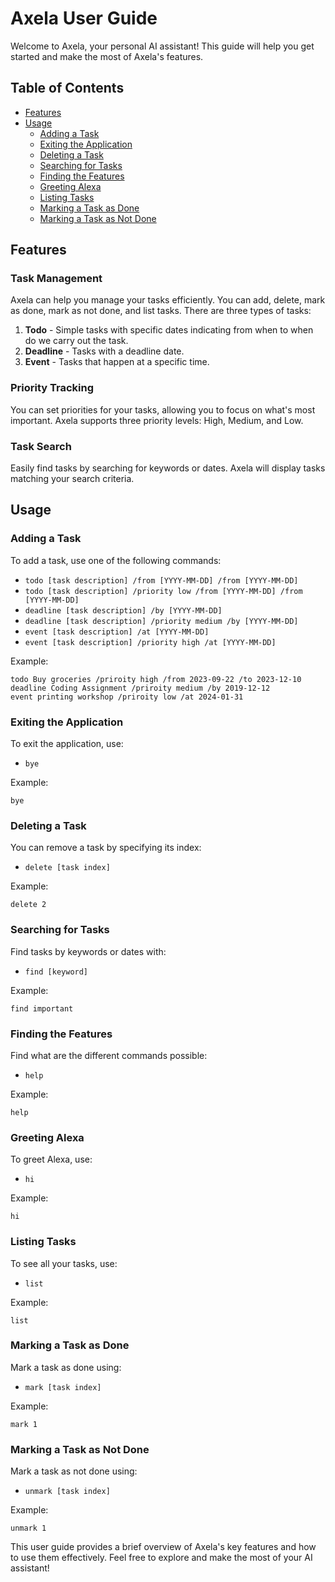 # Axela User Guide

Welcome to Axela, your personal AI assistant! This guide will help you get started and make the most of Axela's
features.

## Table of Contents
- [Features](#features)
- [Usage](#usage)
    - [Adding a Task](#adding-a-task)
    - [Exiting the Application](#exiting-the-application)
    - [Deleting a Task](#deleting-a-task)
    - [Searching for Tasks](#searching-for-tasks)
    - [Finding the Features](#finding-the-features)
    - [Greeting Alexa](#greeting-alexa)
    - [Listing Tasks](#listing-tasks)
    - [Marking a Task as Done](#marking-a-task-as-done)
    - [Marking a Task as Not Done](#marking-a-task-as-not-done)

## Features

### Task Management

Axela can help you manage your tasks efficiently. You can add, delete, mark as done, mark as not done, and list
tasks. There are three types of tasks:

1. **Todo** - Simple tasks with specific dates indicating from when to when do we carry out the task.
2. **Deadline** - Tasks with a deadline date.
3. **Event** - Tasks that happen at a specific time.

### Priority Tracking

You can set priorities for your tasks, allowing you to focus on what's most important. Axela supports three priority
levels: High, Medium, and Low.

### Task Search

Easily find tasks by searching for keywords or dates. Axela will display tasks matching your search criteria.

## Usage

### Adding a Task

To add a task, use one of the following commands:

- `todo [task description] /from [YYYY-MM-DD] /from [YYYY-MM-DD]`
- `todo [task description] /priority low /from [YYYY-MM-DD] /from [YYYY-MM-DD]`
- `deadline [task description] /by [YYYY-MM-DD]`
- `deadline [task description] /priority medium /by [YYYY-MM-DD]`
- `event [task description] /at [YYYY-MM-DD]`
- `event [task description] /priority high /at [YYYY-MM-DD]`

Example:
```
todo Buy groceries /priroity high /from 2023-09-22 /to 2023-12-10
deadline Coding Assignment /priroity medium /by 2019-12-12
event printing workshop /priroity low /at 2024-01-31
```

### Exiting the Application

To exit the application, use:

- `bye`

Example:
```
bye
```

### Deleting a Task

You can remove a task by specifying its index:

- `delete [task index]`

Example:
```
delete 2
```

### Searching for Tasks

Find tasks by keywords or dates with:

- `find [keyword]`

Example:
```
find important
```

### Finding the Features

Find what are the different commands possible:

- `help`

Example:
```
help
```

### Greeting Alexa

To greet Alexa, use:

- `hi`

Example:
```
hi
```

### Listing Tasks

To see all your tasks, use:

- `list`

Example:
```
list
```

### Marking a Task as Done

Mark a task as done using:

- `mark [task index]`

Example:
```
mark 1
```

### Marking a Task as Not Done

Mark a task as not done using:

- `unmark [task index]`

Example:
```
unmark 1
```

This user guide provides a brief overview of Axela's key features and how to use them effectively. Feel free to explore
and make the most of your AI assistant!